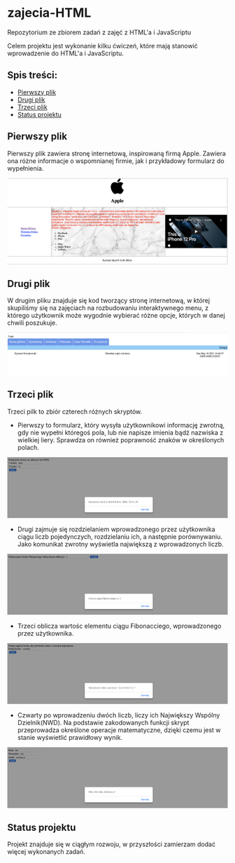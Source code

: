 # zajecia-HTML

Repozytorium ze zbiorem zadań z zajęć z HTML'a i JavaScriptu

Celem projektu jest wykonanie kilku ćwiczeń, które mają stanowić wprowadzenie do HTML'a i JavaScriptu.

## Spis treści:
* [Pierwszy plik](#pierwszy-plik)
* [Drugi plik](#drugi-plik)
* [Trzeci plik](#trzeci-plik)
* [Status projektu](#status-projektu)


## Pierwszy plik 
Pierwszy plik zawiera stronę internetową, inspirowaną firmą Apple. 
Zawiera ona różne informacje o wspomnianej firmie, jak i przykładowy formularz do wypełnienia.

![Zadanie 1 zdj1](./obrazy/zdj1.png)

## Drugi plik
W drugim pliku znajduje się kod tworzący stronę internetową, w której skupiliśmy się na zajęciach na rozbudowaniu interaktywnego menu, z którego użytkownik może
wygodnie wybierać różne opcje, których w danej chwili poszukuje. 

![Zadanie 2 zdj2](./obrazy/zdj2.png)

## Trzeci plik
Trzeci pilk to zbiór czterech różnych skryptów.
 - Pierwszy to formularz, który wysyła użytkownikowi informację zwrotną, gdy nie wypełni któregoś pola, lub nie napisze imienia bądź nazwiska z wielkiej liery. Sprawdza on również poprawność znaków w określonych polach.
 
  ![Zadanie 3.4 zad6](./obrazy/zad3.png)
 - Drugi zajmuje się rozdzielaniem wprowadzonego przez użytkownika ciągu liczb pojedynczych, rozdzielaniu ich, a następnie porównywaniu. Jako komunikat zwrotny wyświetla największą z wprowadzonych liczb.
 
![Zadanie 3.2 zad5](./obrazy/zad4.png)
 - Trzeci 
 oblicza wartośc elementu ciągu Fibonacciego, wprowadzonego przez użytkownika. 
 
 ![Zadanie 3.3 zad4](./obrazy/zad5.png)
 - Czwarty 
 po wprowadzeniu dwóch liczb, liczy ich Największy Wspólny Dzielnik(NWD). Na podstawie zakodowanych funkcji skrypt przeprowadza określone operacje matematyczne, dzięki czemu jest w stanie wyświetlić prawidłowy wynik.
 
 ![Zadanie 3.1 zad3](./obrazy/zad6.png)

## Status projektu
 Projekt znajduje się w ciągłym rozwoju, w przyszłości zamierzam dodać więcej wykonanych zadań.

